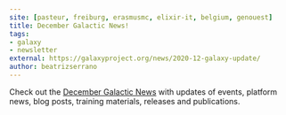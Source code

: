 ```yaml
---
site: [pasteur, freiburg, erasmusmc, elixir-it, belgium, genouest]
title: December Galactic News!
tags: 
- galaxy
- newsletter
external: https://galaxyproject.org/news/2020-12-galaxy-update/
author: beatrizserrano
---
```


Check out the [December Galactic News](https://galaxyproject.org/news/2020-12-galaxy-update/) with updates of events, platform news, blog posts, training materials, releases and publications.